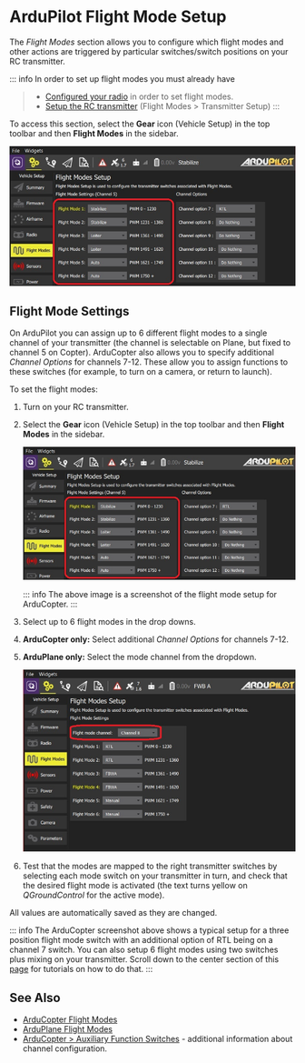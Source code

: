 # ArduPilot Flight Mode Setup

The _Flight Modes_ section allows you to configure which flight modes and other actions are triggered by particular switches/switch positions on your RC transmitter.

::: info
In order to set up flight modes you must already have

> - [Configured your radio](../SetupView/Radio.md) in order to set flight modes.
> - [Setup the RC transmitter](../SetupView/FlightModes.md#transmitter-setup) (Flight Modes > Transmitter Setup)
>   :::

To access this section, select the **Gear** icon (Vehicle Setup) in the top toolbar and then **Flight Modes** in the sidebar.

![Flight modes setup - ArduCopter](../../../assets/setup/flight_modes/ardupilot_copter.jpg)

## Flight Mode Settings

On ArduPilot you can assign up to 6 different flight modes to a single channel of your transmitter (the channel is selectable on Plane, but fixed to channel 5 on Copter).
ArduCopter also allows you to specify additional _Channel Options_ for channels 7-12.
These allow you to assign functions to these switches (for example, to turn on a camera, or return to launch).

To set the flight modes:

1. Turn on your RC transmitter.
1. Select the **Gear** icon (Vehicle Setup) in the top toolbar and then **Flight Modes** in the sidebar.

   ![Flight modes setup - ArduCopter](../../../assets/setup/flight_modes/ardupilot_copter.jpg)

   ::: info
   The above image is a screenshot of the flight mode setup for ArduCopter.
   :::

1. Select up to 6 flight modes in the drop downs.
1. **ArduCopter only:** Select additional _Channel Options_ for channels 7-12.
1. **ArduPlane only:** Select the mode channel from the dropdown.

   ![Flight modes setup - ArduPlane](../../../assets/setup/flight_modes/ardupilot_plane.jpg)

1. Test that the modes are mapped to the right transmitter switches by selecting each mode switch on your transmitter in turn, and check that the desired flight mode is activated (the text turns yellow on _QGroundControl_ for the active mode).

All values are automatically saved as they are changed.

::: info
The ArduCopter screenshot above shows a typical setup for a three position flight mode switch with an additional option of RTL being on a channel 7 switch.
You can also setup 6 flight modes using two switches plus mixing on your transmitter. Scroll down to the center section of this [page](http://ardupilot.org/copter/docs/common-rc-transmitter-flight-mode-configuration.html#common-rc-transmitter-flight-mode-configuration) for tutorials on how to do that.
:::

## See Also

- [ArduCopter Flight Modes](http://ardupilot.org/copter/docs/flight-modes.html)
- [ArduPlane Flight Modes](http://ardupilot.org/plane/docs/flight-modes.html)
- [ArduCopter > Auxiliary Function Switches](https://ardupilot.org/copter/docs/channel-7-and-8-options.html#channel-7-and-8-options) - additional information about channel configuration.
